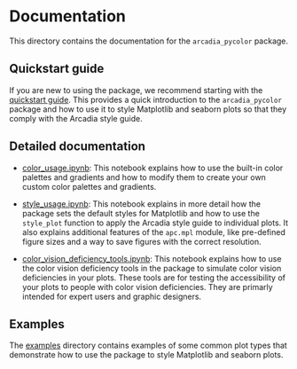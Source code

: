 # Documentation

This directory contains the documentation for the `arcadia_pycolor` package. 

## Quickstart guide

If you are new to using the package, we recommend starting with the [quickstart guide](quickstart.md). This provides a quick introduction to the `arcadia_pycolor` package and how to use it to style Matplotlib and seaborn plots so that they comply with the Arcadia style guide.

## Detailed documentation

- [color_usage.ipynb](color_usage.ipynb): This notebook explains how to use the built-in color palettes and gradients and how to modify them to create your own custom color palettes and gradients.

- [style_usage.ipynb](style_usage.ipynb): This notebook explains in more detail how the package sets the default styles for Matplotlib and how to use the `style_plot` function to apply the Arcadia style guide to individual plots. It also explains additional features of the `apc.mpl` module, like pre-defined figure sizes and a way to save figures with the correct resolution.

- [color_vision_deficiency_tools.ipynb](color_vision_deficiency_tools.ipynb): This notebook explains how to use the color vision deficiency tools in the package to simulate color vision deficiencies in your plots. These tools are for testing the accessibility of your plots to people with color vision deficiencies. They are primarly intended for expert users and graphic designers.

## Examples

The [examples](examples/) directory contains examples of some common plot types that demonstrate how to use the package to style Matplotlib and seaborn plots. 


